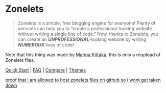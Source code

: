 # Zonelets

> Zonelets is a simple, free blogging engine for everyone!
> Plenty of services can help you to “create a professional-looking website without writing a single line of code.”
> Now, thanks to Zonelets, you can create an ***UNPROFESSIONAL***-looking website by writing ***NUMEROUS*** lines of code!

Note that this thing was made by [Marina Kittaka](https://marinakittaka.com/), this is only a reupload of Zonelets files.

[Quick Start](https://zonelets.net/posts/2020-11-08-Quick-Start-Guide.html) | [FAQ](https://zonelets.net/posts/2020-11-09-Frequently-Asked-Questions.html) | [Compare](https://zonelets.net/posts/2020-11-08-Comparison-to-Other-Blogging-Methods.html) | [Themes](https://zonelets.net/posts/2020-11-08-Theme-Gallery.html)

[proof that i am allowed to host zonelets files on github so i wont get taken down](https://imgur.com/a/znGVONq)
